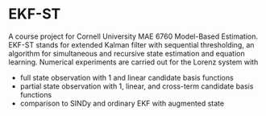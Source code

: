 # EKF-ST
A course project for Cornell University MAE 6760 Model-Based Estimation. EKF-ST stands for extended Kalman filter with sequential thresholding, an algorithm for simultaneous and recursive state estimation and equation learning.
Numerical experiments are carried out for the Lorenz system with
- full state observation with 1 and linear candidate basis functions
- partial state observation with 1, linear, and cross-term candidate basis functions
- comparison to SINDy and ordinary EKF with augmented state
